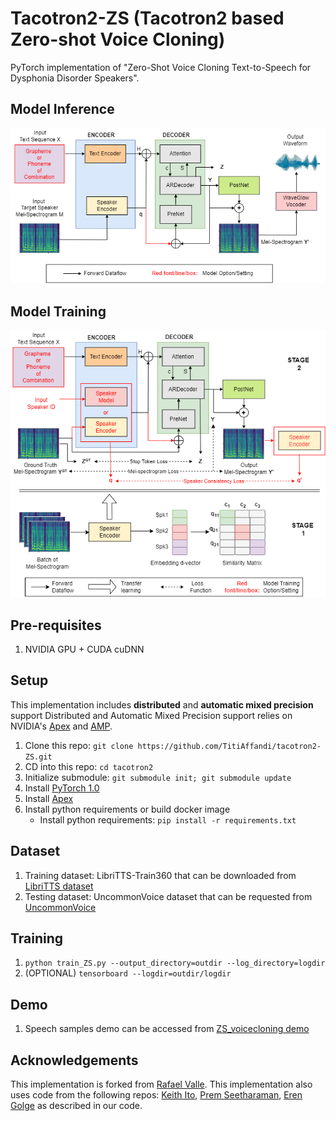 # Tacotron2-ZS (Tacotron2 based Zero-shot Voice Cloning)

PyTorch implementation of "Zero-Shot Voice Cloning Text-to-Speech for Dysphonia Disorder Speakers". 

## Model Inference
![Model Inference](ZS-TTS-Dysphonia-Inference.drawio.png)

## Model Training
![Model Training](ZS-TTS-Dysphonia-Training.drawio.png)


## Pre-requisites
1. NVIDIA GPU + CUDA cuDNN

## Setup
This implementation includes **distributed** and **automatic mixed precision** support
Distributed and Automatic Mixed Precision support relies on NVIDIA's [Apex] and [AMP].

1. Clone this repo: `git clone https://github.com/TitiAffandi/tacotron2-ZS.git`
2. CD into this repo: `cd tacotron2`
3. Initialize submodule: `git submodule init; git submodule update`
4. Install [PyTorch 1.0]
5. Install [Apex]
6. Install python requirements or build docker image 
    - Install python requirements: `pip install -r requirements.txt`

## Dataset 
1. Training dataset: LibriTTS-Train360 that can be downloaded from [LibriTTS dataset](https://www.openslr.org/resources/60/)
2. Testing dataset: UncommonVoice dataset that can be requested from [UncommonVoice](https://merriekay.com/uncommonvoice)

## Training
1. `python train_ZS.py --output_directory=outdir --log_directory=logdir`
2. (OPTIONAL) `tensorboard --logdir=outdir/logdir`

## Demo
1. Speech samples demo can be accessed from [ZS_voicecloning demo](https://zs_voicecloning.jarkom.cs.ui.ac.id/) 

## Acknowledgements
This implementation is forked from [Rafael Valle](https://github.com/NVIDIA/tacotron2).
This implementation also uses code from the following repos: [Keith Ito](https://github.com/keithito/tacotron/), [Prem Seetharaman](https://github.com/pseeth/pytorch-stft), [Eren Golge](https://github.com/mozilla/TTS) as described in our code.


[pytorch 1.0]: https://github.com/pytorch/pytorch#installation
[Apex]: https://github.com/nvidia/apex
[AMP]: https://github.com/NVIDIA/apex/tree/master/apex/amp
